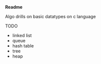 **Readme**

Algo drills on basic datatypes on c language

TODO
- linked list
- queue
- hash table
- tree
- heap
